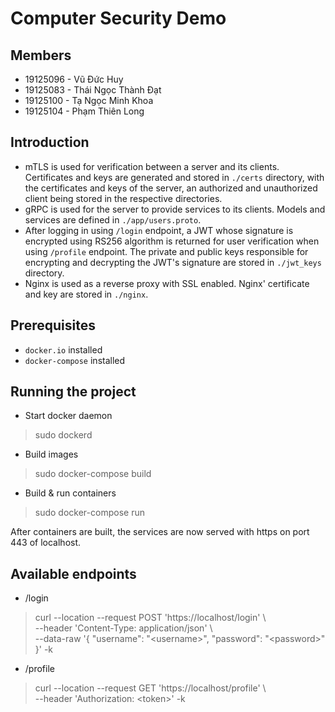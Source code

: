 # Computer Security Demo

## Members

- 19125096 - Vũ Đức Huy
- 19125083 - Thái Ngọc Thành Đạt
- 19125100 - Tạ Ngọc Minh Khoa
- 19125104 - Phạm Thiên Long

## Introduction

- mTLS is used for verification between a server and its clients. Certificates and keys are generated and stored in `./certs` directory, with the certificates and keys of the server, an authorized and unauthorized client being stored in the respective directories.
- gRPC is used for the server to provide services to its clients. Models and services are defined in `./app/users.proto`.
- After logging in using `/login` endpoint, a JWT whose signature is encrypted using RS256 algorithm is returned for user verification when using `/profile` endpoint. The private and public keys responsible for encrypting and decrypting the JWT's signature are stored in `./jwt_keys` directory.
- Nginx is used as a reverse proxy with SSL enabled. Nginx' certificate and key are stored in `./nginx`.

## Prerequisites

- `docker.io` installed
- `docker-compose` installed

## Running the project

- Start docker daemon
> sudo dockerd 

- Build images
> sudo docker-compose build

- Build & run containers
> sudo docker-compose run

After containers are built, the services are now served with https on port 443 of localhost.

## Available endpoints

- /login
> curl --location --request POST 'https://localhost/login' \\\
--header 'Content-Type: application/json' \\\
--data-raw '{
    "username": "\<username\>",
    "password": "\<password\>"
}' -k
- /profile
> curl --location --request GET 'https://localhost/profile' \\\
> --header 'Authorization: \<token\>' -k
